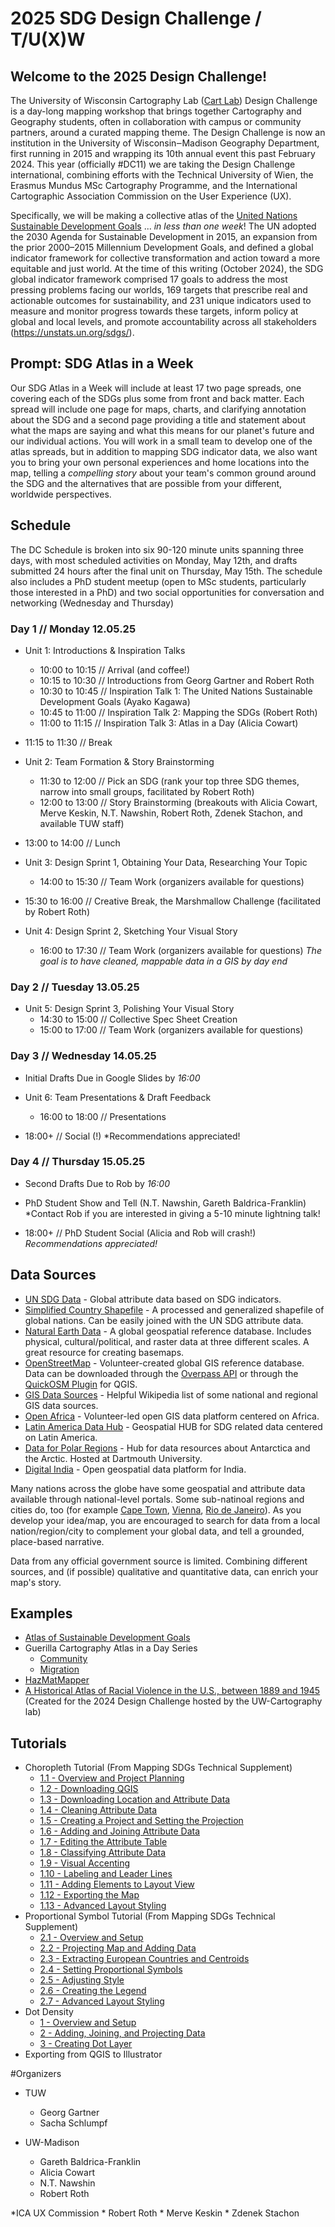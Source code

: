 # 2025 SDG Design Challenge / T/U(X)W

## Welcome to the 2025 Design Challenge!

The University of Wisconsin Cartography Lab ([Cart Lab](https://www.geography.wisc.edu/cartography)) Design Challenge is a day-long mapping workshop that brings together Cartography and Geography students, often in collaboration with campus or community partners, around a curated mapping theme. The Design Challenge is now an institution in the University of Wisconsin‒Madison Geography Department, first running in 2015 and wrapping its 10th annual event this past February 2024. This year (officially #DC11) we are taking the Design Challenge international, combining efforts with the Technical University of Wien, the Erasmus Mundus MSc Cartography Programme, and the International Cartographic Association Commission on the User Experience (UX).

Specifically, we will be making a collective atlas of the [United Nations Sustainable Development Goals](https://sdgs.un.org/goals) ... _in less than one week_! The UN adopted the 2030 Agenda for Sustainable Development in 2015, an expansion from the prior 2000–2015 Millennium Development Goals, and defined a global indicator framework for collective transformation and action toward a more equitable and just world. At the time of this writing (October 2024), the SDG global indicator framework comprised 17 goals to address the most pressing problems facing our worlds, 169 targets that prescribe real and actionable outcomes for sustainability, and 231 unique indicators used to measure and monitor progress towards these targets, inform policy at global and local levels, and promote accountability across all stakeholders (https://unstats.un.org/sdgs/). 

## Prompt: SDG Atlas in a Week

Our SDG Atlas in a Week will include at least 17 two page spreads, one covering each of the SDGs plus some from front and back matter. Each spread will include one page for maps, charts, and clarifying annotation about the SDG and a second page providing a title and statement about what the maps are saying and what this means for our planet's future and our individual actions. You will work in a small team to develop one of the atlas spreads, but in addition to mapping SDG indicator data, we also want you to bring your own personal experiences and home locations into the map, telling a _compelling story_ about your team's common ground around the SDG and the alternatives that are possible from your different, worldwide perspectives.
 
## Schedule 

The DC Schedule is broken into six 90-120 minute units spanning three days, with most scheduled activities on Monday, May 12th, and drafts submitted 24 hours after the final unit on Thursday, May 15th. The schedule also includes a PhD student meetup (open to MSc students, particularly those interested in a PhD) and two social opportunities for conversation and networking (Wednesday and Thursday)

### Day 1 // Monday 12.05.25

* Unit 1: Introductions & Inspiration Talks
    * 10:00 to 10:15 // Arrival (and coffee!)
    * 10:15 to 10:30 // Introductions from Georg Gartner and Robert Roth
    * 10:30 to 10:45 // Inspiration Talk 1: The United Nations Sustainable Development Goals (Ayako Kagawa)
    * 10:45 to 11:00 // Inspiration Talk 2: Mapping the SDGs (Robert Roth)
    * 11:00 to 11:15 // Inspiration Talk 3: Atlas in a Day (Alicia Cowart)

* 11:15 to 11:30 // Break

* Unit 2: Team Formation & Story Brainstorming
    * 11:30 to 12:00 // Pick an SDG (rank your top three SDG themes, narrow into small groups, facilitated by Robert Roth)
	* 12:00 to 13:00 // Story Brainstorming (breakouts with Alicia Cowart, Merve Keskin, N.T. Nawshin, Robert Roth, Zdenek Stachon, and available TUW staff)

* 13:00 to 14:00 // Lunch

* Unit 3: Design Sprint 1, Obtaining Your Data, Researching Your Topic
    * 14:00 to 15:30 // Team Work (organizers available for questions)

* 15:30 to 16:00 // Creative Break, the Marshmallow Challenge (facilitated by Robert Roth)

* Unit 4: Design Sprint 2, Sketching Your Visual Story
    * 16:00 to 17:30 // Team Work (organizers available for questions) *The goal is to have cleaned, mappable data in a GIS by day end*
	
### Day 2 // Tuesday 13.05.25

* Unit 5: Design Sprint 3, Polishing Your Visual Story
    * 14:30 to 15:00 // Collective Spec Sheet Creation
    * 15:00 to 17:00 // Team Work (organizers available for questions)
	
### Day 3 // Wednesday 14.05.25

* Initial Drafts Due in Google Slides by _16:00_

* Unit 6: Team Presentations & Draft Feedback
    * 16:00 to 18:00 // Presentations
	
* 18:00+ // Social (!) *Recommendations appreciated!

### Day 4 // Thursday 15.05.25

* Second Drafts Due to Rob by _16:00_

* PhD Student Show and Tell (N.T. Nawshin, Gareth Baldrica-Franklin) *Contact Rob if you are interested in giving a 5-10 minute lightning talk!

* 18:00+ // PhD Student Social (Alicia and Rob will crash!) *Recommendations appreciated!*

## Data Sources
* [UN SDG Data](https://unstats.un.org/sdgs/dataportal/database) - Global attribute data based on SDG indicators.
* [Simplified Country Shapefile](/Data/Spatial-Data/UN_Countries_Simplified.zip) - A processed and generalized shapefile of global nations. Can be easily joined with the UN SDG attribute data.
* [Natural Earth Data](https://www.naturalearthdata.com/) - A global geospatial reference database. Includes physical, cultural/political, and raster data at three different scales. A great resource for creating basemaps.  
* [OpenStreetMap](https://www.openstreetmap.org/) - Volunteer-created global GIS reference database. Data can be downloaded through the [Overpass API](https://overpass-turbo.eu/) or through the [QuickOSM Plugin](https://plugins.qgis.org/plugins/QuickOSM/) for QGIS.
* [GIS Data Sources](https://en.wikipedia.org/wiki/List_of_GIS_data_sources#Europe_by_country) - Helpful Wikipedia list of some national and regional GIS data sources.
* [Open Africa](https://open.africa/) - Volunteer-led open GIS data platform centered on Africa. 
* [Latin America Data Hub](https://hub-latin-america-geocentro.hub.arcgis.com/) - Geospatial HUB for SDG related data centered on Latin America.
* [Data for Polar Regions](https://researchguides.dartmouth.edu/gisdata/polardata) - Hub for data resources about Antarctica and the Arctic. Hosted at Dartmouth University.
* [Digital India](https://www.data.gov.in/) - Open geospatial data platform for India.

Many nations across the globe have some geospatial and attribute data available through national-level portals. Some sub-natinoal regions and cities do, too (for example [Cape Town](https://odp-cctegis.opendata.arcgis.com/), [Vienna](https://www.wien.gv.at/viennagis/), [Rio de Janeiro](https://www.data.rio/)). As you develop your idea/map, you are encouraged to search for  data from a local nation/region/city to complement your global data, and tell a grounded, place-based narrative. 

Data from any official government source is limited. Combining different sources, and (if possible) qualitative and quantitative data, can enrich your map's story.

## Examples
* [Atlas of Sustainable Development Goals](https://datatopics.worldbank.org/sdgatlas?lang=en)
* Guerilla Cartography Atlas in a Day Series
    * [Community](https://drive.google.com/file/d/17DKiZtUN_i3zEH4_VAA92fN25TkDE_er/view)
    * [Migration](https://drive.google.com/file/d/13spCUTiaH5fKODgciFw8GtQgQ3ZUAnyR/view) 
* [HazMatMapper](https://geography.wisc.edu/hazardouswaste/index.html)
* [A Historical Atlas of Racial Violence in the U.S., between 1889 and 1945](/Examples/A_Historical_Atlas_of_Racial_Violence.pdf) (Created for the 2024 Design Challenge hosted by the UW-Cartography lab)

## Tutorials
* Choropleth Tutorial (From Mapping SDGs Technical Supplement)
    * [1.1 - Overview and Project Planning](https://github.com/uwcartlab/MappingSDGsTechnicalSupplement/blob/main/1_Choropleth/1.1_Scope.md)
    * [1.2 - Downloading QGIS](https://github.com/uwcartlab/MappingSDGsTechnicalSupplement/blob/main/1_Choropleth/1.2_Download_QGIS.md)
    * [1.3 - Downloading Location and Attribute Data](https://github.com/uwcartlab/MappingSDGsTechnicalSupplement/blob/main/1_Choropleth/1.3_Download_Data.md)
    * [1.4 - Cleaning Attribute Data](https://github.com/uwcartlab/MappingSDGsTechnicalSupplement/blob/main/1_Choropleth/1.4_Clean_Data.md)
    * [1.5 - Creating a Project and Setting the Projection](https://github.com/uwcartlab/MappingSDGsTechnicalSupplement/blob/main/1_Choropleth/1.5_Project_and_Save.md)
    * [1.6 - Adding and Joining Attribute Data](https://github.com/uwcartlab/MappingSDGsTechnicalSupplement/blob/main/1_Choropleth/1.6_Add_Data.md)
    * [1.7 - Editing the Attribute Table](https://github.com/uwcartlab/MappingSDGsTechnicalSupplement/blob/main/1_Choropleth/1.7_Edit_Attribute_table_Map_Algebra.md)
    * [1.8 - Classifying Attribute Data](https://github.com/uwcartlab/MappingSDGsTechnicalSupplement/blob/main/1_Choropleth/1.8_Classify_Data.md)
    * [1.9 - Visual Accenting](https://github.com/uwcartlab/MappingSDGsTechnicalSupplement/blob/main/1_Choropleth/1.9_Visual_Accenting.md)
    * [1.10 - Labeling and Leader Lines](https://github.com/uwcartlab/MappingSDGsTechnicalSupplement/blob/main/1_Choropleth/1.10_Labels.md)
    * [1.11 - Adding Elements to Layout View](https://github.com/uwcartlab/MappingSDGsTechnicalSupplement/blob/main/1_Choropleth/1.11_Layout.md)
    * [1.12 - Exporting the Map](https://github.com/uwcartlab/MappingSDGsTechnicalSupplement/blob/main/1_Choropleth/1.12_Save.md)
    * [1.13 - Advanced Layout Styling](https://github.com/uwcartlab/MappingSDGsTechnicalSupplement/blob/main/1_Choropleth/1.13_Advanced_Layout.md)
* Proportional Symbol Tutorial (From Mapping SDGs Technical Supplement)
    * [2.1 - Overview and Setup](https://github.com/uwcartlab/MappingSDGsTechnicalSupplement/blob/main/2_Proportional_Symbol/2.1_proportional_setup.md)
    * [2.2 - Projecting Map and Adding Data](https://github.com/uwcartlab/MappingSDGsTechnicalSupplement/blob/main/2_Proportional_Symbol/2.2_project_and_data.md)
    * [2.3 - Extracting European Countries and Centroids](https://github.com/uwcartlab/MappingSDGsTechnicalSupplement/blob/main/2_Proportional_Symbol/2.3_select_europe_and_centroids.md)
    * [2.4 - Setting Proportional Symbols](https://github.com/uwcartlab/MappingSDGsTechnicalSupplement/blob/main/2_Proportional_Symbol/2.4_proportional_symbol.md)
    * [2.5 - Adjusting Style](https://github.com/uwcartlab/MappingSDGsTechnicalSupplement/blob/main/2_Proportional_Symbol/2.5_styling.md)
    * [2.6 - Creating the Legend](https://github.com/uwcartlab/MappingSDGsTechnicalSupplement/blob/main/2_Proportional_Symbol/2.6_legend.md)
    * [2.7 - Advanced Layout Styling](https://github.com/uwcartlab/MappingSDGsTechnicalSupplement/blob/main/2_Proportional_Symbol/2.7_layout.md)
* Dot Density
    * [1 - Overview and Setup](/Tutorials/Dot_Density/1_dot_setup.md)
    * [2 - Adding, Joining, and Projecting Data](/Tutorials/Dot_Density/2_adding_joining_data.md)
    * [3 - Creating Dot Layer](/Tutorials/Dot_Density/3_creating_dot_layer.md)
* Exporting from QGIS to Illustrator

#Organizers

* TUW
	* Georg Gartner
	* Sacha Schlumpf

* UW-Madison
	* Gareth Baldrica-Franklin
	* Alicia Cowart
	* N.T. Nawshin
	* Robert Roth

*ICA UX Commission
	* Robert Roth
	* Merve Keskin
	* Zdenek Stachon